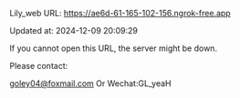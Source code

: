 Lily_web URL: https://ae6d-61-165-102-156.ngrok-free.app

Updated at: 2024-12-09 20:09:29

If you cannot open this URL, the server might be down.

Please contact: 

goley04@foxmail.com Or Wechat:GL_yeaH